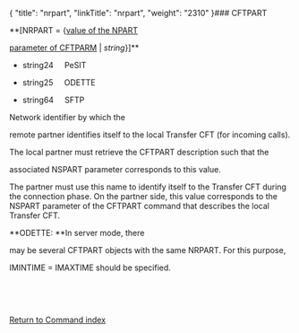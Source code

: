 {
    "title": "nrpart",
    "linkTitle": "nrpart",
    "weight": "2310"
}### <span id="nrpart"></span>CFTPART

**\[NRPART = {<u>value of the NPART
parameter of CFTPARM</u> | *string*}\]**

-   string24     PeSIT  
-   string25     ODETTE
-   string64     SFTP  

Network identifier by which the
remote partner identifies itself to the local Transfer CFT (for incoming calls).

The local partner must retrieve the CFTPART description such that the
associated NSPART parameter corresponds to this value.

The partner must use this name to identify itself to the Transfer CFT during the connection phase. On the partner side, this value corresponds to the NSPART parameter of the CFTPART command that describes the local Transfer CFT.

**ODETTE: **In server mode, there
may be several CFTPART objects with the same NRPART. For this purpose,
IMINTIME = IMAXTIME should be specified.

 

 

[Return to Command index](../../)

 
